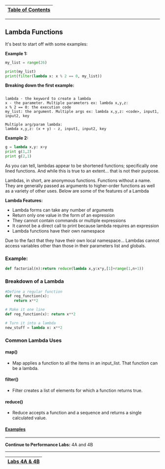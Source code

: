 |[Table of Contents](/00-Table-of-Contents.md)|
|---|

---

## Lambda Functions

It's best to start off with some examples:

**Example 1:**

```python
my_list = range(26)

print(my_list)
print(filter(lambda x: x % 2 == 0, my_list))
```

**Breaking down the first example:**
```text

lambda - the keyword to create a lambda
x - the parameter. Multiple parameters ex: lambda x,y,z:
x % 2 == 0: the execution code
my_list: the argument. Multiple args ex: lambda x,y,z: <code>, input1, input2, key

Multiple arg/param lambda: 
lambda x,y,z: (x + y) - z, input1, input2, key
```
**Example 2:**

```python
g = lambda x,y: x>y
print g(1,2)
print g(2,1)
```

As you can tell, lambdas appear to be shortened functions; specifically one lined functions. And while this is true to an extent... that is not their purpose.

Lambdas, in short, are anonymous functions. Functions without a name. They are generally passed as arguments to higher-order functions as well as a variety of other uses. Below are some of the features of a Lambda

**Lambda Features:**

* Lambda forms can take any number of arguments
* Return only one value in the form of an expression
* They cannot contain commands or multiple expressions
* It cannot be a direct call to print because lambda requires an expression
* Lambda functions have their own namespace

Due to the fact that they have their own local namespace... Lambdas cannot access variables other than those in their parameters list and globals.

### **Example:**

```python
def factorial(n):return reduce(lambda x,y:x*y,[1]+range(1,n+1))
```

### **Breakdown of a Lambda**

```python
#Define a regular function
def reg_function(x):
    return x**2

# Make it one line
def reg_function(x): return x**2

# Turn it into a lambda
new_stuff = lambda x: x**2
```

### Common Lambda Uses

#### map\(\)

* Map applies a function to all the items in an input\_list. That function can be a lambda. 

#### filter\(\)

* Filter creates a list of elements for which a function returns true. 

#### reduce\(\)

* Reduce accepts a function and a sequence and returns a single calculated value.

#### [Examples](http://book.pythontips.com/en/latest/map_filter.html)  

---

**Continue to Performance Labs:** 4A and 4B  

---

|[Labs 4A & 4B](/04_functions/lab4a.md)|
|---|
